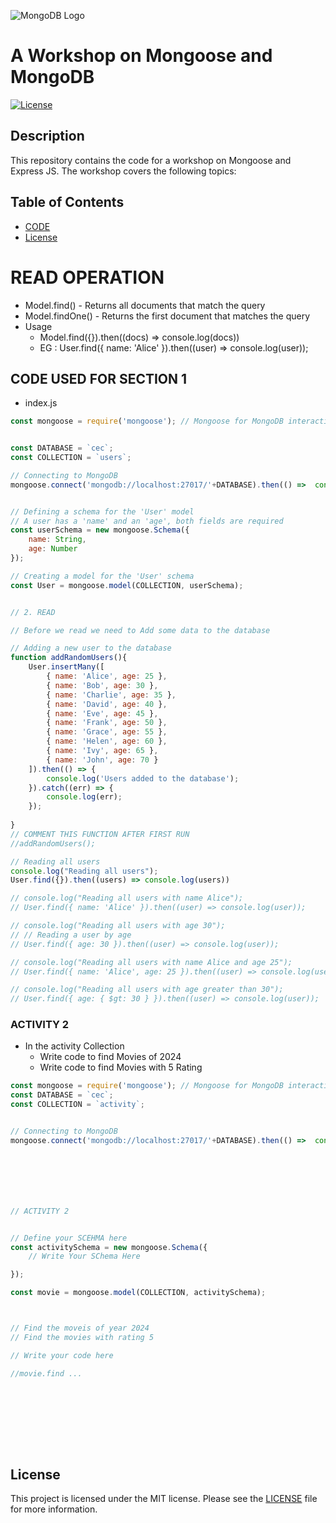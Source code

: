 
![MongoDB Logo](https://webassets.mongodb.com/_com_assets/cms/mongodb_logo1-76twgcu2dm.png)

# A Workshop on Mongoose and MongoDB


[![License](https://img.shields.io/badge/license-MIT-blue.svg)](https://opensource.org/licenses/MIT)

## Description

This repository contains the code for a workshop on Mongoose and Express JS. The workshop covers the following topics:



## Table of Contents

- [CODE](#installation)
- [License](#license)

# READ OPERATION

- Model.find() - Returns all documents that match the query
- Model.findOne() - Returns the first document that matches the query
- Usage
    - Model.find({}).then((docs) => console.log(docs))
    - EG : User.find({ name: 'Alice' }).then((user) => console.log(user));

## CODE USED FOR SECTION 1 
- index.js

```javascript
const mongoose = require('mongoose'); // Mongoose for MongoDB interactions


const DATABASE = `cec`;
const COLLECTION = `users`;

// Connecting to MongoDB
mongoose.connect('mongodb://localhost:27017/'+DATABASE).then(() =>  console.log('Connected to MongoDB'));


// Defining a schema for the 'User' model
// A user has a 'name' and an 'age', both fields are required
const userSchema = new mongoose.Schema({
    name: String,
    age: Number
});

// Creating a model for the 'User' schema
const User = mongoose.model(COLLECTION, userSchema);


// 2. READ 

// Before we read we need to Add some data to the database

// Adding a new user to the database
function addRandomUsers(){
    User.insertMany([
        { name: 'Alice', age: 25 },
        { name: 'Bob', age: 30 },
        { name: 'Charlie', age: 35 },
        { name: 'David', age: 40 },
        { name: 'Eve', age: 45 },
        { name: 'Frank', age: 50 },
        { name: 'Grace', age: 55 },
        { name: 'Helen', age: 60 },
        { name: 'Ivy', age: 65 },
        { name: 'John', age: 70 }
    ]).then(() => {
        console.log('Users added to the database');
    }).catch((err) => {
        console.log(err);
    });
    
}
// COMMENT THIS FUNCTION AFTER FIRST RUN
//addRandomUsers();

// Reading all users
console.log("Reading all users");
User.find({}).then((users) => console.log(users))

// console.log("Reading all users with name Alice");
// User.find({ name: 'Alice' }).then((user) => console.log(user));

// console.log("Reading all users with age 30");
// // Reading a user by age
// User.find({ age: 30 }).then((user) => console.log(user));

// console.log("Reading all users with name Alice and age 25");
// User.find({ name: 'Alice', age: 25 }).then((user) => console.log(user));

// console.log("Reading all users with age greater than 30");
// User.find({ age: { $gt: 30 } }).then((user) => console.log(user));
```
### ACTIVITY 2

- In the activity Collection 
    - Write code to find Movies of 2024
    - Write code to find Movies with 5 Rating


```javascript
const mongoose = require('mongoose'); // Mongoose for MongoDB interactions
const DATABASE = `cec`;
const COLLECTION = `activity`;


// Connecting to MongoDB
mongoose.connect('mongodb://localhost:27017/'+DATABASE).then(() =>  console.log('Connected to MongoDB'));







// ACTIVITY 2 


// Define your SCEHMA here
const activitySchema = new mongoose.Schema({
    // Write Your SChema Here

});

const movie = mongoose.model(COLLECTION, activitySchema);



// Find the moveis of year 2024
// Find the movies with rating 5

// Write your code here

//movie.find ...










```     





## License

This project is licensed under the MIT license. Please see the [LICENSE](LICENSE) file for more information.




